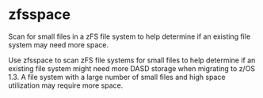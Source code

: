 # zfsspace

Scan for small files in a zFS file system to help determine if an existing file system may need more space.

Use zfsspace to scan zFS file systems for small files to help determine if an existing file system might need more DASD storage when migrating to z/OS 1.3.  A file system with a large number of small files and high space utilization may require more space.
